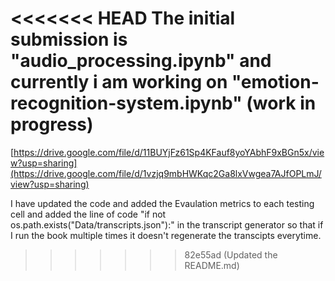 <<<<<<< HEAD
The initial submission is "audio_processing.ipynb" and currently i am working on "emotion-recognition-system.ipynb" (work in progress)
=======
[https://drive.google.com/file/d/11BUYjFz61Sp4KFauf8yoYAbhF9xBGn5x/view?usp=sharing](https://drive.google.com/file/d/1vzjq9mbHWKqc2Ga8lxVwgea7AJfOPLmJ/view?usp=sharing)

I have updated the code and added the Evaulation metrics to each testing cell and added the line of code "if not os.path.exists("Data/transcripts.json"):" in the transcript generator so that if I run the book multiple times it doesn't regenerate the transcipts everytime.
>>>>>>> 82e55ad (Updated the README.md)
